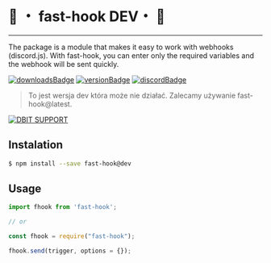 

# 💨 ・ fast-hook DEV・ 💨

---
The package is a module that makes it easy to work with webhooks (discord.js). With fast-hook, you can enter only the required variables and the webhook will be sent quickly.

[![downloadsBadge](https://img.shields.io/npm/dt/fast-hook?style=for-the-badge)](https://npmjs.com/fast-hook)
[![versionBadge](https://img.shields.io/npm/v/fast-hook?style=for-the-badge)](https://npmjs.com/fast-hook)
[![discordBadge](https://img.shields.io/discord/896887381997813810?style=for-the-badge&color=7289da)](https://discord.gg/JCaTDJRz7P)

> To jest wersja dev która może nie działać. Zalecamy używanie fast-hook@latest.

[![DBIT SUPPORT](https://discordapp.com/api/guilds/896887381997813810/embed.png?style=banner2)](https://discord.gg/JCaTDJRz7P)

## Instalation

```bash
$ npm install --save fast-hook@dev
```

## Usage

```js
import fhook from 'fast-hook';

// or

const fhook = require("fast-hook");

fhook.send(trigger, options = {});
```
